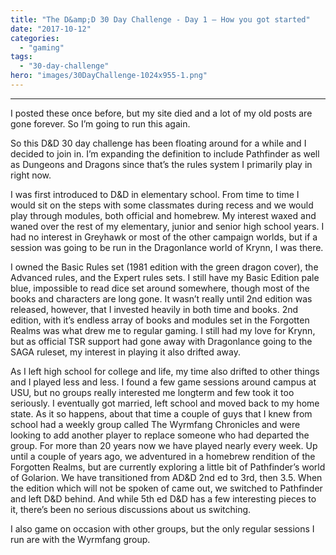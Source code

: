 ```yaml
---
title: "The D&amp;D 30 Day Challenge - Day 1 – How you got started"
date: "2017-10-12"
categories: 
  - "gaming"
tags: 
  - "30-day-challenge"
hero: "images/30DayChallenge-1024x955-1.png"
---
```


* * *

I posted these once before, but my site died and a lot of my old posts are gone forever. So I’m going to run this again.

So this D&D 30 day challenge has been floating around for a while and I decided to join in. I’m expanding the definition to include Pathfinder as well as Dungeons and Dragons since that’s the rules system I primarily play in right now.

I was first introduced to D&D in elementary school. From time to time I would sit on the steps with some classmates during recess and we would play through modules, both official and homebrew. My interest waxed and waned over the rest of my elementary, junior and senior high school years. I had no interest in Greyhawk or most of the other campaign worlds, but if a session was going to be run in the Dragonlance world of Krynn, I was there.

I owned the Basic Rules set (1981 edition with the green dragon cover), the Advanced rules, and the Expert rules sets. I still have my Basic Edition pale blue, impossible to read dice set around somewhere, though most of the books and characters are long gone. It wasn’t really until 2nd edition was released, however, that I invested heavily in both time and books. 2nd edition, with it’s endless array of books and modules set in the Forgotten Realms was what drew me to regular gaming. I still had my love for Krynn, but as official TSR support had gone away with Dragonlance going to the SAGA ruleset, my interest in playing it also drifted away.

As I left high school for college and life, my time also drifted to other things and I played less and less. I found a few game sessions around campus at USU, but no groups really interested me longterm and few took it too seriously. I eventually got married, left school and moved back to my home state. As it so happens, about that time a couple of guys that I knew from school had a weekly group called The Wyrmfang Chronicles and were looking to add another player to replace someone who had departed the group. For more than 20 years now we have played nearly every week. Up until a couple of years ago, we adventured in a homebrew rendition of the Forgotten Realms, but are currently exploring a little bit of Pathfinder’s world of Golarion. We have transitioned from AD&D 2nd ed to 3rd, then 3.5. When the edition which will not be spoken of came out, we switched to Pathfinder and left D&D behind. And while 5th ed D&D has a few interesting pieces to it, there’s been no serious discussions about us switching.

I also game on occasion with other groups, but the only regular sessions I run are with the Wyrmfang group.
